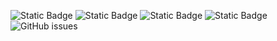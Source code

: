 ![Static Badge](https://img.shields.io/badge/blacklists-60-000000) ![Static Badge](https://img.shields.io/badge/blacklisted-2913774-cc0000) ![Static Badge](https://img.shields.io/badge/whitelisted-2244-00CC00) ![Static Badge](https://img.shields.io/badge/streaming_blacklist-28107-000000) ![GitHub issues](https://img.shields.io/github/issues/fabriziosalmi/blacklists)
